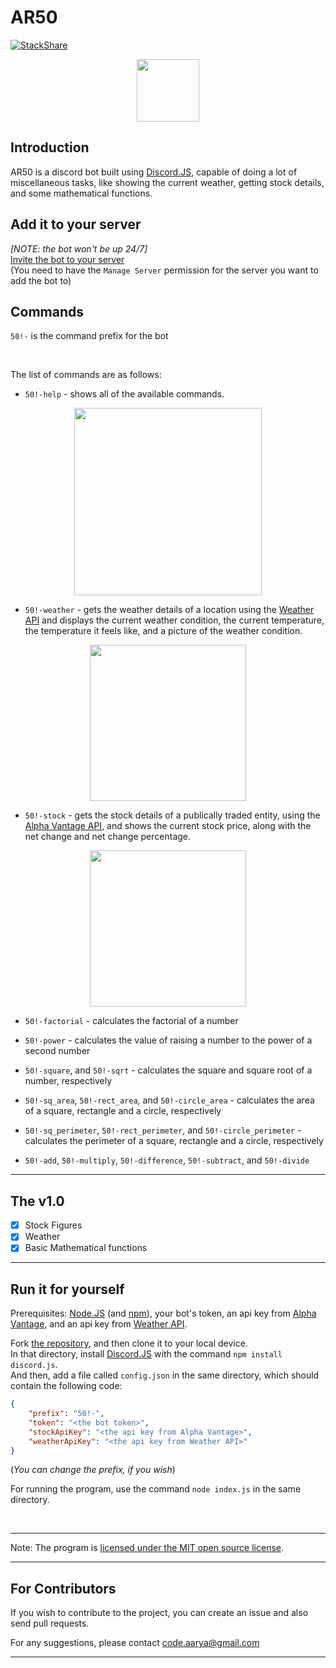 # AR50

[![StackShare](http://img.shields.io/badge/tech-stack-0690fa.svg?style=flat)](https://stackshare.io/aaryarajoju/ar50)

<p align="center"> <img width='100' src="https://i.imgur.com/d0ROR0E.png"/> </p>

## Introduction

AR50 is a discord bot built using [Discord.JS](https://discord.js.org/#/), capable of doing a lot of miscellaneous tasks, like showing the current weather, getting stock details, and some mathematical functions.

## Add it to your server

<i>[NOTE: the bot won't be up 24/7]</i> <br>
[Invite the bot to your server](https://discord.com/api/oauth2/authorize?client_id=786238151509016628&permissions=182336&scope=bot) <br>
(You need to have the `Manage Server` permission for the server you want to add the bot to)

## Commands

`50!-` is the command prefix for the bot

<br>

The list of commands are as follows:

* `50!-help` - shows all of the available commands.

<p align="center"> <img width='300' src="https://i.imgur.com/ykGzjsK.png"/> </p>

* `50!-weather` - gets the weather details of a location using the [Weather API](https://www.weatherapi.com/) and displays the current weather condition, the current temperature, the temperature it feels like, and a picture of the weather condition.

<p align="center"> <img width='250' src="https://i.imgur.com/6z5E0A3.png"/> </p>

* `50!-stock` - gets the stock details of a publically traded entity, using the [Alpha Vantage API](https://www.alphavantage.co/), and shows the current stock price, along with the net change and net change percentage.

<p align="center"> <img width='250' src="https://i.imgur.com/J0SLBFT.png"/> </p>

* `50!-factorial` - calculates the factorial of a number

* `50!-power` - calculates the value of raising a number to the power of a second number

* `50!-square`, and `50!-sqrt` - calculates the square and square root of a number, respectively

* `50!-sq_area`, `50!-rect_area`, and `50!-circle_area` - calculates the area of a square, rectangle and a circle, respectively

* `50!-sq_perimeter`, `50!-rect_perimeter`, and `50!-circle_perimeter` - calculates the perimeter of a square, rectangle and a circle, respectively

* `50!-add`, `50!-multiply`, `50!-difference`, `50!-subtract`, and `50!-divide`

---

## The v1.0

* [x] Stock Figures
* [x] Weather
* [x] Basic Mathematical functions

---

## Run it for yourself

Prerequisites: [Node.JS](https://nodejs.org/en/) (and [npm](https://www.npmjs.com/)), your bot's token, an api key from [Alpha Vantage](https://www.alphavantage.co/), and an api key from [Weather API](https://www.weatherapi.com/).

Fork [the repository](https://github.com/aaryarajoju/AR50), and then clone it to your local device. <br>
In that directory, install [Discord.JS](https://discord.js.org/#/) with the command `npm install discord.js`. <br>
And then, add a file called `config.json` in the same directory, which should contain the following code:

````json
{
    "prefix": "50!-", 
    "token": "<the bot token>",
    "stockApiKey": "<the api key from Alpha Vantage>",
    "weatherApiKey": "<the api key from Weather API>"
}
````

(*You can change the prefix, if you wish*)

For running the program, use the command `node index.js` in the same directory.

<br>

---

Note: The program is [licensed under the MIT open source license](https://github.com/aaryarajoju/AR50/blob/main/LICENSE).

---

## For Contributors

If you wish to contribute to the project, you can create an issue and also send pull requests.

For any suggestions, please contact code.aarya@gmail.com

---
